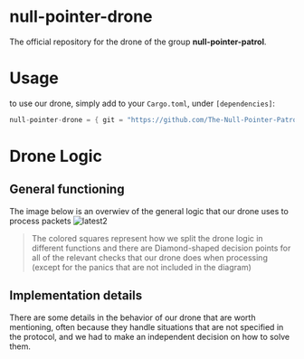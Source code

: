 # null-pointer-drone
The official repository for the drone of the group **null-pointer-patrol**.
# Usage
to use our drone, simply add to your `Cargo.toml`, under `[dependencies]`:
``` rust
null-pointer-drone = { git = "https://github.com/The-Null-Pointer-Patrol/null-pointer-drone.git"}
```
# Drone Logic
## General functioning
The image below is an overwiev of the general logic that our drone uses to process packets
![latest2](https://github.com/user-attachments/assets/68793d31-fc32-4103-8fcc-9bbc6711db44)
> The colored squares represent how we split the drone logic in different functions and there are Diamond-shaped decision points for all of the relevant checks that our drone does when processing (except for the panics that are not included in the diagram)

## Implementation details
There are some details in the behavior of our drone that are worth mentioning, often because they handle situations that are not specified in the protocol, and we had to make an independent decision on how to solve them.
